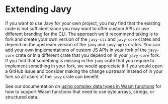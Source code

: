 # Extending Javy

If you want to use Javy for your own project, you may find that the existing code is not sufficient since you may want to offer custom APIs or use different branding for the CLI. The approach we'd recommend taking is to fork and create your own version of the `javy-cli` and `javy-core` crates and depend on the upstream version of the `javy` and `javy-apis` crates. You can add your own implementations of custom JS APIs in your fork of the `javy-core` crate or in a different crate that you depend on in your `javy-core` fork. If you find that something is missing in the `javy` crate that you require to implement something in your fork, we would appreciate it if you would open a GitHub issue and consider making the change upstream instead of in your fork so all users of the `javy` crate can benefit.

See our documentation on [using complex data types in Wasm functions](complex-data-types-in-wasm-functions.md) for how to support Wasm functions that need to use byte arrays, strings, or structured data.

